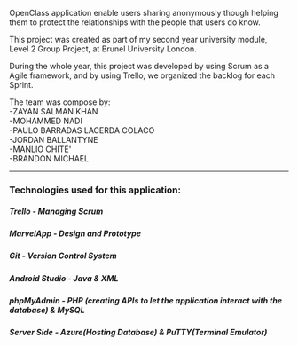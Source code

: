 
OpenClass application enable users sharing anonymously though helping them to protect the relationships with the people that users do know.

This project was created as part of my second year university module, Level 2 Group Project, at Brunel University London.

During the whole year, this project was developed by using Scrum as a Agile framework, and by using Trello, we organized the backlog for each Sprint.

The team was compose by:<br>
-ZAYAN SALMAN KHAN<br>
-MOHAMMED NADI<br>
-PAULO BARRADAS LACERDA COLACO<br>
-JORDAN BALLANTYNE<br>
-MANLIO CHITE'<br>
-BRANDON MICHAEL<br>
<hr>
<h3>Technologies used for this application:</h3>
<h5>Trello - Managing Scrum</h5>
<h5>MarvelApp - Design and Prototype</h5>
<h5>Git - Version Control System</h5>
<h5>Android Studio - Java & XML</h5>
<h5>phpMyAdmin - PHP (creating APIs to let the application interact with the database) & MySQL</h5>
<h5>Server Side - Azure(Hosting Database) & PuTTY(Terminal Emulator)</h5>

